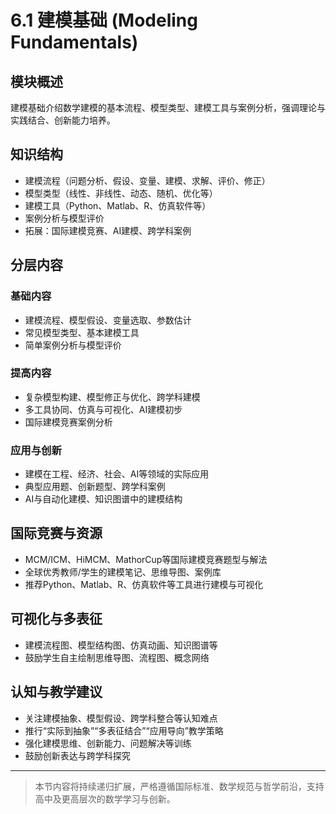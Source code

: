 # 6.1 建模基础 (Modeling Fundamentals)

## 模块概述

建模基础介绍数学建模的基本流程、模型类型、建模工具与案例分析，强调理论与实践结合、创新能力培养。

## 知识结构

- 建模流程（问题分析、假设、变量、建模、求解、评价、修正）
- 模型类型（线性、非线性、动态、随机、优化等）
- 建模工具（Python、Matlab、R、仿真软件等）
- 案例分析与模型评价
- 拓展：国际建模竞赛、AI建模、跨学科案例

## 分层内容

### 基础内容

- 建模流程、模型假设、变量选取、参数估计
- 常见模型类型、基本建模工具
- 简单案例分析与模型评价

### 提高内容

- 复杂模型构建、模型修正与优化、跨学科建模
- 多工具协同、仿真与可视化、AI建模初步
- 国际建模竞赛案例分析

### 应用与创新

- 建模在工程、经济、社会、AI等领域的实际应用
- 典型应用题、创新题型、跨学科案例
- AI与自动化建模、知识图谱中的建模结构

## 国际竞赛与资源

- MCM/ICM、HiMCM、MathorCup等国际建模竞赛题型与解法
- 全球优秀教师/学生的建模笔记、思维导图、案例库
- 推荐Python、Matlab、R、仿真软件等工具进行建模与可视化

## 可视化与多表征

- 建模流程图、模型结构图、仿真动画、知识图谱等
- 鼓励学生自主绘制思维导图、流程图、概念网络

## 认知与教学建议

- 关注建模抽象、模型假设、跨学科整合等认知难点
- 推行“实际到抽象”“多表征结合”“应用导向”教学策略
- 强化建模思维、创新能力、问题解决等训练
- 鼓励创新表达与跨学科探究

---

> 本节内容将持续递归扩展，严格遵循国际标准、数学规范与哲学前沿，支持高中及更高层次的数学学习与创新。
